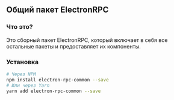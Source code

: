 ## Общий пакет ElectronRPC

### Что это?

Это сборный пакет ElectronRPC, который включает в себя все остальные пакеты и предоставляет их компоненты.

### Установка

```bash
# Через NPM
npm install electron-rpc-common --save
# Или через Yarn
yarn add electron-rpc-common --save
```
